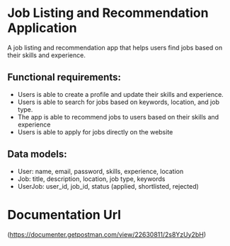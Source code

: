 # Job Listing and Recommendation Application

A job listing and recommendation app that helps users find jobs based on their skills and experience.

## Functional requirements:

- Users is able to create a profile and update their skills and experience.
- Users is able to search for jobs based on keywords, location, and job type.
- The app is able to recommend jobs to users based on their skills and experience
- Users is able to apply for jobs directly on the website

## Data models:

- User: name, email, password, skills, experience, location
- Job: title, description, location, job type, keywords
- UserJob: user_id, job_id, status (applied, shortlisted, rejected)

# Documentation Url

(https://documenter.getpostman.com/view/22630811/2s8YzUy2bH)
